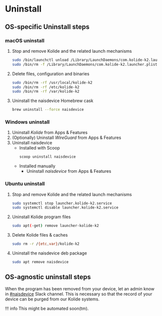 # Uninstall

## OS-specific Uninstall steps

### macOS uninstall

1. Stop and remove Kolide and the related launch mechanisms
    ```zsh
    sudo /bin/launchctl unload /Library/LaunchDaemons/com.kolide-k2.launcher.plist
    sudo /bin/rm -f /Library/LaunchDaemons/com.kolide-k2.launcher.plist
    ```
2. Delete files, configuration and binaries
    ```zsh
    sudo /bin/rm -rf /usr/local/kolide-k2
    sudo /bin/rm -rf /etc/kolide-k2
    sudo /bin/rm -rf /var/kolide-k2
    ```
3. Uninstall the naisdevice Homebrew cask
    ```bash
    brew uninstall --force naisdevice
    ```

### Windows uninstall

1. Uninstall _Kolide_ from Apps & Features 
2. (Optionally) Uninstall _WireGuard_ from Apps & Features
3. Uninstall naisdevice
   * Installed with Scoop
     ```powershell
     scoop uninstall naisdevice
     ```
   * Installed manually
     * Uninstall _naisdevice_ from Apps & Features

### Ubuntu uninstall

1. Stop and remove Kolide and the related launch mechanisms
    ```bash
    sudo systemctl stop launcher.kolide-k2.service
    sudo systemctl disable launcher.kolide-k2.service
    ```
2. Uninstall Kolide program files
    ```bash
    sudo apt(-get) remove launcher-kolide-k2
    ```
3. Delete Kolide files & caches
    ```bash
    sudo rm -r /{etc,var}/kolide-k2
    ```
4. Uninstall the naisdevice deb package
    ```bash
    sudo apt remove naisdevice
    ```

## OS-agnostic uninstall steps

When the program has been removed from your device, let an admin know in [#naisdevice](https://nav-it.slack.com/archives/C013XV66XHB) Slack channel.
This is necessary so that the record of your device can be purged from our Kolide systems.

!!! info
    This might be automated soon(tm).
